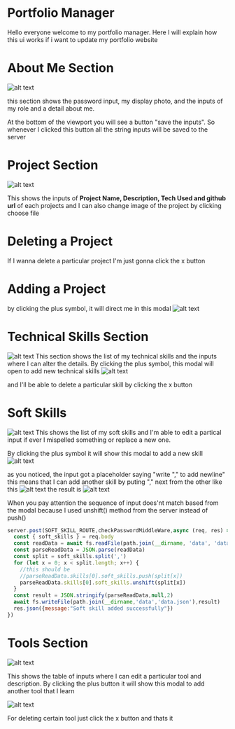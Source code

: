 # Portfolio Manager
Hello everyone welcome to my portfolio manager. Here I will explain how this ui works if i want to update my portfolio website

# About Me Section

![alt text](image-2.png)

this section shows the password input, my display photo, and the inputs of my role and a detail about me.

At the bottom of the viewport you will see a button "save the inputs". So whenever I clicked this button all the string inputs will be saved to the server

# Project Section
![alt text](image.png)

This shows the inputs of <strong>Project Name, Description, Tech Used and github url</strong> of each projects and I can also change image of the project by clicking choose file

# Deleting a Project
If I wanna delete a particular project I'm just gonna click the x button

# Adding a Project
by clicking the plus symbol, it will direct me in this modal 
![alt text](image-1.png)

# Technical Skills Section

![alt text](image-3.png)
This section shows the list of my technical skills and the inputs where I can alter the details. By clicking the plus symbol, this modal will open to add new technical skills
![alt text](image-4.png)

and I'll be able to delete a particular skill by clicking the x button

# Soft Skills
![alt text](image-5.png)
This shows the list of my soft skills and I'm able to edit a partical input if ever I mispelled something or replace a new one.

By clicking the plus symbol it will show this modal to add a new skill
![alt text](image-6.png)

as you noticed, the input got a placeholder saying "write "," to add newline" this means that I can add another skill by puting "," next from the other like this
![alt text](image-8.png)
the result is
![alt text](image-7.png)

When you pay attention the sequence of input does'nt match based from the modal because I used unshift() method from the server instead of push()
```javascript
server.post(SOFT_SKILL_ROUTE,checkPasswordMiddleWare,async (req, res) => {
  const { soft_skills } = req.body
  const readData = await fs.readFile(path.join(__dirname, 'data', 'data.json'))
  const parseReadData = JSON.parse(readData)
  const split = soft_skills.split(',')
  for (let x = 0; x < split.length; x++) {
    //this should be 
    //parseReadData.skills[0].soft_skills.push(split[x])
    parseReadData.skills[0].soft_skills.unshift(split[x])
  }
  const result = JSON.stringify(parseReadData,null,2)
  await fs.writeFile(path.join(__dirname,'data','data.json'),result)
  res.json({message:"Soft skill added successfully"})
})
```

# Tools Section

![alt text](image-9.png)

This shows the table of inputs where I can edit a particular tool and description. By clicking the plus button it will show this modal to add another tool that I learn

![alt text](image-10.png)

For deleting certain tool just click the x button and thats it

